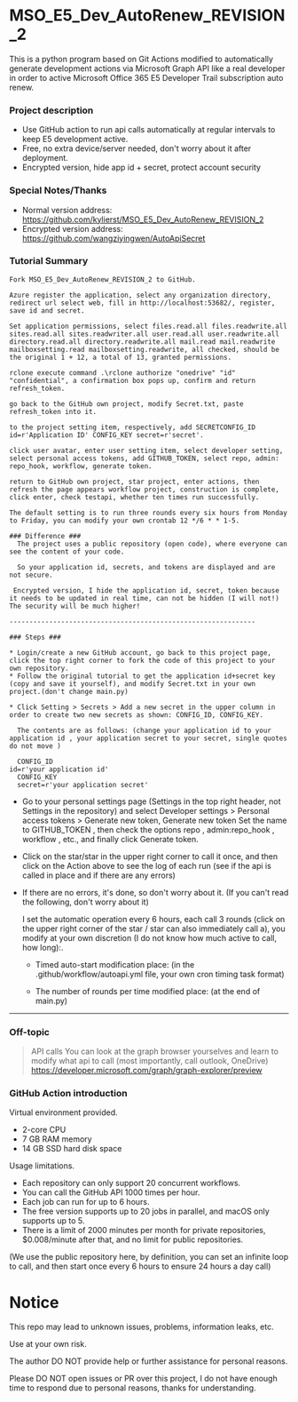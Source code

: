 # MSO_E5_Dev_AutoRenew_REVISION_2
This is a python program based on Git Actions modified to automatically generate development actions via Microsoft Graph API like a real developer in order to active Microsoft Office 365 E5 Developer Trail subscription auto renew.
### Project description ###
* Use GitHub action to run api calls automatically at regular intervals to keep E5 development active.
* Free, no extra device/server needed, don't worry about it after deployment.
* Encrypted version, hide app id + secret, protect account security

### Special Notes/Thanks ###
* Normal version address: https://github.com/kylierst/MSO_E5_Dev_AutoRenew_REVISION_2
* Encrypted version address: https://github.com/wangziyingwen/AutoApiSecret

### Tutorial Summary ###
```
Fork MSO_E5_Dev_AutoRenew_REVISION_2 to GitHub.

Azure register the application, select any organization directory, redirect url select web, fill in http://localhost:53682/, register, save id and secret.

Set application permissions, select files.read.all files.readwrite.all sites.read.all sites.readwriter.all user.read.all user.readwrite.all directory.read.all directory.readwrite.all mail.read mail.readwrite mailboxsetting.read mailboxsetting.readwrite, all checked, should be the original 1 + 12, a total of 13, granted permissions.

rclone execute command .\rclone authorize "onedrive" "id" "confidential", a confirmation box pops up, confirm and return refresh_token.

go back to the GitHub own project, modify Secret.txt, paste refresh_token into it.

to the project setting item, respectively, add SECRETCONFIG_ID id=r'Application ID' CONFIG_KEY secret=r'secret'.

click user avatar, enter user setting item, select developer setting, select personal access tokens, add GITHUB_TOKEN, select repo, admin: repo_hook, workflow, generate token.

return to GitHub own project, star project, enter actions, then refresh the page appears workflow project, construction is complete, click enter, check testapi, whether ten times run successfully.

The default setting is to run three rounds every six hours from Monday to Friday, you can modify your own crontab 12 */6 * * 1-5.

### Difference ###
  The project uses a public repository (open code), where everyone can see the content of your code.

  So your application id, secrets, and tokens are displayed and are not secure.

 Encrypted version, I hide the application id, secret, token because it needs to be updated in real time, can not be hidden (I will not!) The security will be much higher!

--------------------------------------------------------------

### Steps ###

* Login/create a new GitHub account, go back to this project page, click the top right corner to fork the code of this project to your own repository.
* Follow the original tutorial to get the application id+secret key (copy and save it yourself), and modify Secret.txt in your own project.(don't change main.py)
  
* Click Setting > Secrets > Add a new secret in the upper column in order to create two new secrets as shown: CONFIG_ID, CONFIG_KEY.

  The contents are as follows: (change your application id to your application id , your application secret to your secret, single quotes do not move )
  
  CONFIG_ID
id=r'your application id'
  CONFIG_KEY
  secret=r'your application secret'
  ```
  
* Go to your personal settings page (Settings in the top right header, not Settings in the repository) and select Developer settings > Personal access tokens > Generate new token,
  Generate new token
  Set the name to GITHUB_TOKEN , then check the options repo , admin:repo_hook , workflow , etc., and finally click Generate token.
  
* Click on the star/star in the upper right corner to call it once, and then click on the Action above to see the log of each run (see if the api is called in place and if there are any errors)

* If there are no errors, it's done, so don't worry about it. (If you can't read the following, don't worry about it)

  I set the automatic operation every 6 hours, each call 3 rounds (click on the upper right corner of the star / star can also immediately call a), you modify at your own discretion (I do not know how much active to call, how long):.

  - Timed auto-start modification place: (in the .github/workflow/autoapi.yml file, your own cron timing task format)
   
   
  - The number of rounds per time modified place: (at the end of main.py)
     
------------------------------------------------------------
### Off-topic ###
> API calls
  You can look at the graph browser yourselves and learn to modify what api to call (most importantly, call outlook, OneDrive)
  https://developer.microsoft.com/graph/graph-explorer/preview

### GitHub Action introduction ###
Virtual environment provided.

- 2-core CPU
- 7 GB RAM memory
- 14 GB SSD hard disk space

Usage limitations.
* Each repository can only support 20 concurrent workflows.
* You can call the GitHub API 1000 times per hour.
* Each job can run for up to 6 hours.
* The free version supports up to 20 jobs in parallel, and macOS only supports up to 5.
* There is a limit of 2000 minutes per month for private repositories, $0.008/minute after that, and no limit for public repositories.

(We use the public repository here, by definition, you can set an infinite loop to call, and then start once every 6 hours to ensure 24 hours a day call)

# Notice
This repo may lead to unknown issues, problems, information leaks, etc. 

Use at your own risk.

The author DO NOT provide help or further assistance for personal reasons.

Please DO NOT open issues or PR over this project, I do not have enough time to respond due to personal reasons, thanks for understanding.
